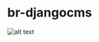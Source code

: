 # br-djangocms

![alt text](https://github.com/selivanovvv/br-djangocms/demo/master/demo-edit.png?raw=true)